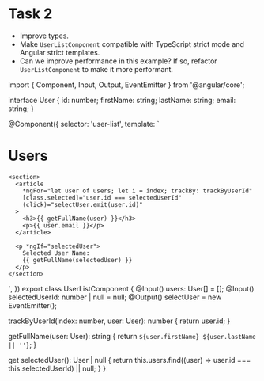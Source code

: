 # Task 2

- Improve types.
- Make `UserListComponent` compatible with TypeScript strict mode and Angular strict templates.
- Can we improve performance in this example? If so, refactor `UserListComponent` to make it more performant.


import { Component, Input, Output, EventEmitter } from '@angular/core';

interface User {
  id: number;
  firstName: string;
  lastName: string;
  email: string;
}

@Component({
  selector: 'user-list',
  template: `
    <h1>Users</h1>

    <section>
      <article
        *ngFor="let user of users; let i = index; trackBy: trackByUserId"
        [class.selected]="user.id === selectedUserId"
        (click)="selectUser.emit(user.id)"
      >
        <h3>{{ getFullName(user) }}</h3>
        <p>{{ user.email }}</p>
      </article>

      <p *ngIf="selectedUser">
        Selected User Name:
        {{ getFullName(selectedUser) }}
      </p>
    </section>
  `,
})
export class UserListComponent {
  @Input() users: User[] = [];
  @Input() selectedUserId: number | null = null;
  @Output() selectUser = new EventEmitter<number>();

  trackByUserId(index: number, user: User): number {
    return user.id;
  }

  getFullName(user: User): string {
    return `${user.firstName} ${user.lastName || ''}`;
  }

  get selectedUser(): User | null {
    return this.users.find((user) => user.id === this.selectedUserId) || null;
  }
}
